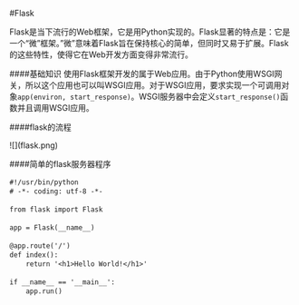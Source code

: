 #Flask

Flask是当下流行的Web框架，它是用Python实现的。Flask显著的特点是：它是一个“微”框架。”微”意味着Flask旨在保持核心的简单，但同时又易于扩展。Flask的这些特性，使得它在Web开发方面变得非常流行。

####基础知识
使用Flask框架开发的属于Web应用。由于Python使用WSGI网关，所以这个应用也可以叫WSGI应用。对于WSGI应用，要求实现一个可调用对象`app(environ, start_response)`。WSGI服务器中会定义`start_response()`函数并且调用WSGI应用。

####flask的流程
<div>
![](flask.png)
</div>

####简单的flask服务器程序

```
#!/usr/bin/python
# -*- coding: utf-8 -*-

from flask import Flask

app = Flask(__name__)

@app.route('/')
def index():
    return '<h1>Hello World!</h1>'

if __name__ == '__main__':
    app.run()

```